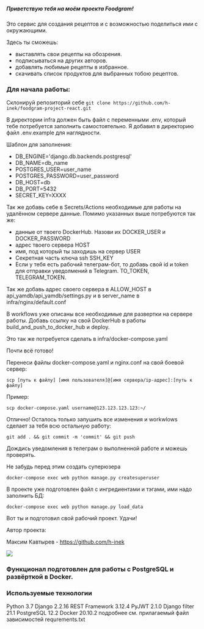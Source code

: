 ##### Приветствую тебя на моём проекта Foodgram!
Это сервис для создания рецептов и с возможностью поделиться ими с окружающими.

Здесь ты сможешь:
- выставлять свои рецепты на обозрения.
- подписываться на других авторов.
- добавлять любимые рецепты в избранное.
- скачивать список продуктов для выбранных тобою рецептов.

### Для начала работы:

Склонируй репозиторий себе
`git clone https://github.com/h-inek/foodgram-project-react.git`

В директории infra должен быть файл с переменными .env, который тебе потребуется заполнить самостоятельно.
Я добавил в директорию файл .env.example для наглядности.

Шаблон для заполнения:
- DB_ENGINE='django.db.backends.postgresql'
- DB_NAME=db_name
- POSTGRES_USER=user_name
- POSTGRES_PASSWORD=user_password
- DB_HOST=db
- DB_PORT=5432
- SECRET_KEY=XXXX

Так же добавь себе в Secrets/Actions необходимые для работы на удалённом сервере данные.
Помимо указанных выше потребуются так же:

- данные от твоего DockerHub. Назови их DOCKER_USER и DOCKER_PASSWORD
- адрес твоего сервера HOST
- имя, под который ты заходишь на сервер USER
- Секретная часть ключа ssh SSH_KEY
- Если у тебя есть рабочий телеграм-бот, то добавь свой id и token для отправки уведолмений в Telegram. TO_TOKEN, TELEGRAM_TOKEN.

Так же добавь адрес своего сервера в ALLOW_HOST в api_yamdb/api_yamdb/settings.py и в server_name в infra/nginx/default.conf

В workflows уже описаны все необходимые для развертки на сервере работы. Добавь ссылку на свой DockerHub в работы build_and_push_to_docker_hub и deploy.

Это так же потребуется сделать в infra/docker-compose.yaml

Почти всё готово!

Перенеси файлы docker-compose.yaml и nginx.conf на свой боевой сервер:

```
scp [путь к файлу] [имя пользователя]@[имя сервера/ip-адрес]:[путь к файлу]
```
Пример:
```
scp docker-compose.yaml username@123.123.123.123:~/
```

Отлично! Осталось только запушить все изменения и workwlows сделает за тебя всю остальную работу:

```
git add . && git commit -m 'commit' && git push
```

Дождись уведомления в телеграм о выполненной работе и можешь проверять.

Не забудь перед этим создать суперюзера
```
docker-compose exec web python manage.py createsuperuser
```

В проекте уже подготовлен файл с ингредиентами и тэгами, ими надо заполнить БД:

```
docker-compose exec web python manage.py load_data
```

Вот ты и подготовил свой рабочий проект. Удачи!

Автор проекта:

Максим Кавтырев - https://github.com/h-inek

![](https://github.com/h-inek/foodgram-project-react/actions/workflows/main.yml/badge.svg)

### Функционал подготовлен для работы с PostgreSQL и развёрткой в Docker. 

### Используемые технологии
Python 3.7 Django 2.2.16 REST Framework 3.12.4 PyJWT 2.1.0 Django filter 21.1 PostgreSQL 12.2 Docker 20.10.2 подробнее см. прилагаемый файл зависимостей requrements.txt



